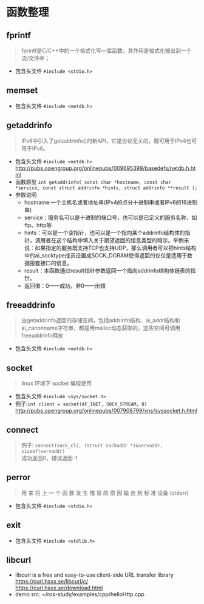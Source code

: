 # 函数整理
## fprintf
> fprintf是C/C++中的一个格式化写—库函数，其作用是格式化输出到一个流/文件中；
* 包含头文件 ```#include <stdio.h>```  

## memset
* 包含头文件 `#include <netdb.h>`  

## getaddrinfo
> IPv6中引入了getaddrinfo()的新API，它是协议无关的，既可用于IPv4也可用于IPv6。  
* 包含头文件 `#include <netdb.h>`  
http://pubs.opengroup.org/onlinepubs/009695399/basedefs/netdb.h.html  
* 函数原型
``int getaddrinfo( const char *hostname, const char *service, const struct addrinfo *hints, struct addrinfo **result );``  
* 参数说明  
  * hostname:一个主机名或者地址串(IPv4的点分十进制串或者IPv6的16进制串)
  * service：服务名可以是十进制的端口号，也可以是已定义的服务名称，如ftp、http等
  * hints：可以是一个空指针，也可以是一个指向某个addrinfo结构体的指针，调用者在这个结构中填入关于期望返回的信息类型的暗示。举例来说：如果指定的服务既支持TCP也支持UDP，那么调用者可以把hints结构中的ai_socktype成员设置成SOCK_DGRAM使得返回的仅仅是适用于数据报套接口的信息。
  * result：本函数通过result指针参数返回一个指向addrinfo结构体链表的指针。
  * 返回值：0——成功，非0——出错

## freeaddrinfo
> 由getaddrinfo返回的存储空间，包括addrinfo结构、ai_addr结构和ai_canonname字符串，都是用malloc动态获取的。这些空间可调用 freeaddrinfo释放  
* 包含头文件 ```#include <netdb.h>```

## socket
> linux 环境下 socket 编程使用
* 包含头文件 `#include <sys/socket.h>`  
* 例子:`int client = socket(AF_INET, SOCK_STREAM, 0)`  
http://pubs.opengroup.org/onlinepubs/007908799/xns/syssocket.h.html

## connect
> 例子: `connect(sock_cli, (struct sockaddr *)&servaddr, sizeof(servaddr)`  
> 成功返回0，错误返回-1

## perror
> 用 来 将 上 一 个 函 数 发 生 错 误 的 原 因 输 出 到 标 准 设备 (stderr)
* 包含头文件 `#include <stdio.h>`

## exit
* 包含头文件 `#include <stdlib.h>`

## libcurl
* libcurl is a free and easy-to-use client-side URL transfer library  
https://curl.haxx.se/libcurl/c/  
https://curl.haxx.se/download.html    
* demo src: ~/ros-study/examples/cpp/helloHttp.cpp  
